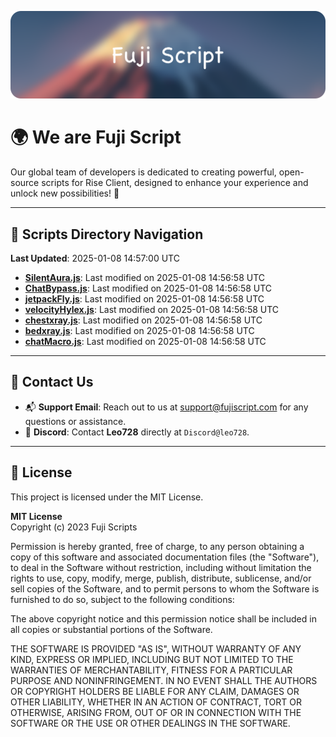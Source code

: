![Banner](.github/b.webp)

# 🌍 **We are Fuji Script**

Our global team of developers is dedicated to creating powerful, open-source scripts for Rise Client, designed to enhance your experience and unlock new possibilities! 🌟

---
<!-- SCRIPTS_NAVIGATION_START -->
## 📂 **Scripts Directory Navigation**

**Last Updated**: 2025-01-08 14:57:00 UTC

- **[SilentAura.js](scripts/SilentAura.js)**: Last modified on 2025-01-08 14:56:58 UTC
- **[ChatBypass.js](scripts/ChatBypass.js)**: Last modified on 2025-01-08 14:56:58 UTC
- **[jetpackFly.js](scripts/jetpackFly.js)**: Last modified on 2025-01-08 14:56:58 UTC
- **[velocityHylex.js](scripts/velocityHylex.js)**: Last modified on 2025-01-08 14:56:58 UTC
- **[chestxray.js](scripts/chestxray.js)**: Last modified on 2025-01-08 14:56:58 UTC
- **[bedxray.js](scripts/bedxray.js)**: Last modified on 2025-01-08 14:56:58 UTC
- **[chatMacro.js](scripts/chatMacro.js)**: Last modified on 2025-01-08 14:56:58 UTC

<!-- SCRIPTS_NAVIGATION_END -->

---

## 💬 **Contact Us**  
- 📬 **Support Email**: Reach out to us at [support@fujiscript.com](mailto:support@fujiscript.com) for any questions or assistance.  
- 💬 **Discord**: Contact **Leo728** directly at `Discord@leo728`.

---

## 📜 **License**

This project is licensed under the MIT License.  

**MIT License**  
Copyright (c) 2023 Fuji Scripts  

Permission is hereby granted, free of charge, to any person obtaining a copy of this software and associated documentation files (the "Software"), to deal in the Software without restriction, including without limitation the rights to use, copy, modify, merge, publish, distribute, sublicense, and/or sell copies of the Software, and to permit persons to whom the Software is furnished to do so, subject to the following conditions:  

The above copyright notice and this permission notice shall be included in all copies or substantial portions of the Software.  

THE SOFTWARE IS PROVIDED "AS IS", WITHOUT WARRANTY OF ANY KIND, EXPRESS OR IMPLIED, INCLUDING BUT NOT LIMITED TO THE WARRANTIES OF MERCHANTABILITY, FITNESS FOR A PARTICULAR PURPOSE AND NONINFRINGEMENT. IN NO EVENT SHALL THE AUTHORS OR COPYRIGHT HOLDERS BE LIABLE FOR ANY CLAIM, DAMAGES OR OTHER LIABILITY, WHETHER IN AN ACTION OF CONTRACT, TORT OR OTHERWISE, ARISING FROM, OUT OF OR IN CONNECTION WITH THE SOFTWARE OR THE USE OR OTHER DEALINGS IN THE SOFTWARE.  
